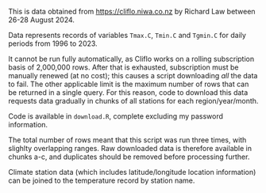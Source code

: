 This is data obtained from https://cliflo.niwa.co.nz by Richard Law between 26-28 August 2024.

Data represents records of variables `Tmax.C`, `Tmin.C` and `Tgmin.C` for daily periods from 1996 to 2023.

It cannot be run fully automatically, as Cliflo works on a rolling subscription basis of 2,000,000 rows. After that is exhausted, subscription must be manually renewed (at no cost); this causes a script downloading _all_ the data to fail. The other applicable limit is the maximum number of rows that can be returned in a single query. For this reason, code to download this data requests data gradually in chunks of all stations for each region/year/month.

Code is available in `download.R`, complete excluding my password information.

The total number of rows meant that this script was run three times, with slighlty overlapping ranges. Raw downloaded data is therefore available in chunks a-c, and duplicates should be removed before processing further.

Climate station data (which includes latitude/longitude location information) can be joined to the temperature record by station name.